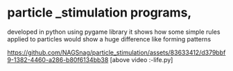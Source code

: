 # particle _stimulation programs,
developed in python using pygame library it shows how some simple rules applied to particles would show a huge difference like forming patterns




https://github.com/NAGSnag/particle_stimulation/assets/83633412/d379bbf9-1382-4460-a286-b80f6134bb38
[above video :-life.py]
